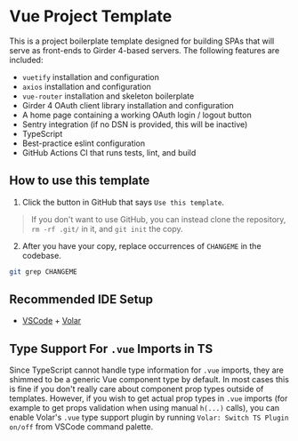 # Vue Project Template

This is a project boilerplate template designed for building SPAs that will serve as
front-ends to Girder 4-based servers. The following features are included:

* `vuetify` installation and configuration
* `axios` installation and configuration
* `vue-router` installation and skeleton boilerplate
* Girder 4 OAuth client library installation and configuration
* A home page containing a working OAuth login / logout button
* Sentry integration (if no DSN is provided, this will be inactive)
* TypeScript
* Best-practice eslint configuration
* GitHub Actions CI that runs tests, lint, and build

## How to use this template

1. Click the button in GitHub that says `Use this template`.

> If you don't want to use GitHub, you can instead clone the repository,
  `rm -rf .git/` in it, and `git init` the copy.

2. After you have your copy, replace occurrences of `CHANGEME` in the codebase.

```bash
git grep CHANGEME
```

## Recommended IDE Setup

- [VSCode](https://code.visualstudio.com/) + [Volar](https://marketplace.visualstudio.com/items?itemName=johnsoncodehk.volar)

## Type Support For `.vue` Imports in TS

Since TypeScript cannot handle type information for `.vue` imports, they are shimmed to be a generic Vue component type by default. In most cases this is fine if you don't really care about component prop types outside of templates. However, if you wish to get actual prop types in `.vue` imports (for example to get props validation when using manual `h(...)` calls), you can enable Volar's `.vue` type support plugin by running `Volar: Switch TS Plugin on/off` from VSCode command palette.
